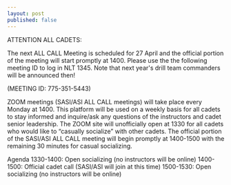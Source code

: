 ```yaml
---
layout: post
published: false
---
```

ATTENTION ALL CADETS:

The next ALL CALL Meeting is scheduled for 27 April and the official portion of the meeting will start promptly at 1400.  Please use the the following meeting ID to log in NLT 1345. Note that next year's drill team commanders will be announced then!

(MEETING ID:  775-351-5443)

ZOOM meetings (SASI/ASI ALL CALL meetings) will take place every Monday at 1400.  This platform will be used on a weekly basis for all cadets to stay informed and inquire/ask any questions of the instructors and cadet senior leadership.  The ZOOM site will unofficially open at 1330 for all cadets who would like to “casually socialize” with other cadets.  The official portion of the SASI/ASI ALL CALL meeting will begin promptly at 1400-1500 with the remaining 30 minutes for casual socializing.

 Agenda
 1330-1400:  Open socializing (no instructors will be online)
 1400-1500:  Official cadet call (SASI/ASI will join at this time)
 1500-1530:  Open socializing (no instructors will be online)